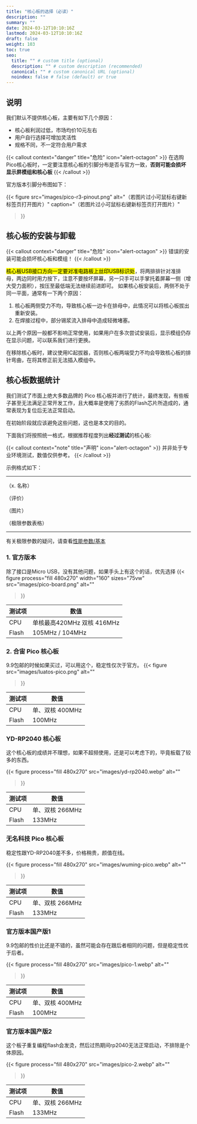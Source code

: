 ```yaml
---
title: "核心板的选择（必读）"
description: ""
summary: ""
date: 2024-03-12T10:10:16Z
lastmod: 2024-03-12T10:10:16Z
draft: false
weight: 103
toc: true
seo:
  title: "" # custom title (optional)
  description: "" # custom description (recommended)
  canonical: "" # custom canonical URL (optional)
  noindex: false # false (default) or true
---
```


## 说明

我们默认不提供核心板，主要有如下几个原因：

- 核心板利润过低，市场均价10元左右
- 用户自行选择可增加灵活性
- 规格不同，不一定符合用户需求


{{< callout context="danger" title="危险" icon="alert-octagon" >}}
在选购Pico核心板时，一定要注意核心板的引脚分布是否与官方一致，**否则可能会损坏显示屏模组和核心板**
{{< /callout >}}

官方版本引脚分布图如下：

{{< figure
  src="images/pico-r3-pinout.png"
  alt="（若图片过小可鼠标右键新标签页打开图片）"
  caption="（若图片过小可鼠标右键新标签页打开图片）"  
>}}

## 核心板的安装与卸载

{{< callout context="danger" title="危险" icon="alert-octagon" >}}
错误的安装可能会损坏核心板和模组！
{{< /callout >}}

<mark>核心板USB接口方向一定要对准电路板上丝印USB标识处</mark>，将两排排针对准排母，两边同时用力按下，注意不要按坏屏幕，另一只手可以手掌托着屏幕一侧（增大受力面积），按压至最低端无法继续前进即可。 如果核心板安装后，两侧不处于同一平面，通常有一下两个原因：

1. 核心板两侧受力不均，导致核心板一边卡在排母中，此情况可以将核心板拔出重新安装。
2. 在焊接过程中，部分锡浆流入排母中造成轻微堵塞。

以上两个原因一般都不影响正常使用，如果用户在多次尝试安装后，显示模组仍存在显示问题，可以联系我们进行更换。

在移除核心板时，建议使用IC起拔器，否则核心板两端受力不均会导致核心板的排针弯曲，在将其修正前无法插入模组中。


## 核心板数据统计
我们测试了市面上绝大多数品牌的 Pico 核心板并进行了统计，最终发现，有些板子甚至无法满足正常开发工作，且大概率是使用了劣质的Flash芯片所造成的，通常表现为复位后无法正常启动。

在初始阶段就应该避免这些问题，这也是本文的目的。

下面我们将按照统一格式，根据推荐程度列出**经过测试**的核心板:

{{< callout context="note" title="声明" icon="alert-octagon" >}}
并非处于专业环境测试，数值仅供参考。
{{< /callout >}}

示例格式如下：

------

 （x. 名称）

（评价）

（图片）

（极限参数表格）

------

有关极限参数的疑问，请查看[性能参数/基本](/docs/performance/basic/)

### 1. 官方版本

除了接口是Micro USB，没有其他问题，如果手头上有这个的话，优先选择
{{< figure
  process="fill 480x270"
  width="160"
  sizes="75vw"
  src="images/pico-board.png"
  alt=""
>}}


| 测试项    |   数值  | 
| --- | --- |
| CPU | 单核最高420MHz 双核 416MHz |
| Flash | 105MHz / 104MHz |

### 2. 合宙 Pico 核心板

9.9包邮的时候如果买过，可以用这个，稳定性仅次于官方。
{{< figure
  src="images/luatos-pico.png"
  alt=""
>}}

| 测试项    |   数值  | 
| --- | --- |
| CPU | 单、双核 400MHz |
| Flash | 100MHz |

### YD-RP2040 核心板

这个核心板的成绩并不理想，如果不超频使用，还是可以考虑下的，毕竟板载了较多的东西。

{{< figure
  process="fill 480x270"
  src="images/yd-rp2040.webp"
  alt=""
>}}

| 测试项    |   数值  | 
| --- | --- |
| CPU | 单、双核 266MHz |
| Flash | 133MHz |


### 无名科技 Pico 核心板

稳定性跟YD-RP2040差不多，价格稍贵，颜值在线。

{{< figure
  process="fill 480x270"
  src="images/wuming-pico.webp"
  alt=""
>}}


| 测试项    |   数值  | 
| --- | --- |
| CPU | 单、双核 266MHz |
| Flash | 133MHz |

### 官方版本国产版1

9.9包邮的性价比还是不错的，虽然可能会存在跟后者相同的问题，但是稳定性优于后者。

{{< figure
  process="fill 480x270"
  src="images/pico-1.webp"
  alt=""
>}}


| 测试项    |   数值  | 
| --- | --- |
| CPU | 单、双核 400MHz |
| Flash | 100MHz |

### 官方版本国产版2

这个板子重复编程flash会发烫，然后过热期间rp2040无法正常启动，不排除是个体原因。

{{< figure
  process="fill 480x270"
  src="images/pico-2.webp"
  alt=""
>}}


| 测试项    |   数值  | 
| --- | --- |
| CPU | 单、双核 266MHz |
| Flash | 133MHz |

